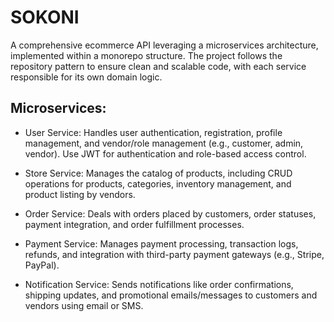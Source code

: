 # SOKONI

A comprehensive ecommerce API leveraging a microservices architecture, implemented within a monorepo structure. The project follows the repository pattern to ensure clean and scalable code, with each service responsible for its own domain logic.

## Microservices:

- User Service: Handles user authentication, registration, profile management, and vendor/role management (e.g., customer, admin, vendor). Use JWT for authentication and role-based access control.

- Store Service: Manages the catalog of products, including CRUD operations for products, categories, inventory management, and product listing by vendors.

- Order Service: Deals with orders placed by customers, order statuses, payment integration, and order fulfillment processes.

- Payment Service: Manages payment processing, transaction logs, refunds, and integration with third-party payment gateways (e.g., Stripe, PayPal).

- Notification Service: Sends notifications like order confirmations, shipping updates, and promotional emails/messages to customers and vendors using email or SMS.
